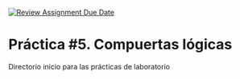 [![Review Assignment Due Date](https://classroom.github.com/assets/deadline-readme-button-24ddc0f5d75046c5622901739e7c5dd533143b0c8e959d652212380cedb1ea36.svg)](https://classroom.github.com/a/sC8ukZ0B)
# Práctica #5. Compuertas lógicas
Directorio inicio para las prácticas de laboratorio
